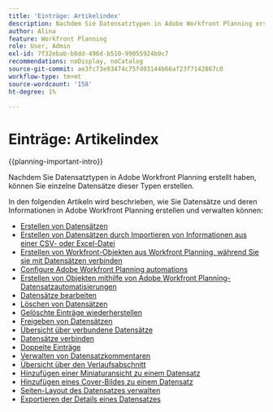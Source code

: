 ```yaml
---
title: 'Einträge: Artikelindex'
description: Nachdem Sie Datensatztypen in Adobe Workfront Planning erstellt haben, können Sie einzelne Datensätze dieser Typen erstellen. In den folgenden Artikeln wird beschrieben, wie Sie Datensätze und deren Informationen in Adobe Workfront Planning erstellen und verwalten können.
author: Alina
feature: Workfront Planning
role: User, Admin
exl-id: 7f32ebab-b8dd-496d-b510-99055924b0c7
recommendations: noDisplay, noCatalog
source-git-commit: ae3fc73e93474c75fd03144b66af23f7142867c0
workflow-type: tm+mt
source-wordcount: '158'
ht-degree: 1%

---
```



# Einträge: Artikelindex

<!--<span class="preview">The highlighted information on this page refers to functionality not yet generally available. It is available only in the Preview environment for all customers. After the monthly releases to Production, the same features are also available in the Production environment for customers who enabled fast releases. </span>   

<span class="preview">For information about fast releases, see [Enable or disable fast releases for your organization](/help/quicksilver/administration-and-setup/set-up-workfront/configure-system-defaults/enable-fast-release-process.md). </span>-->

{{planning-important-intro}}

Nachdem Sie Datensatztypen in Adobe Workfront Planning erstellt haben, können Sie einzelne Datensätze dieser Typen erstellen.

In den folgenden Artikeln wird beschrieben, wie Sie Datensätze und deren Informationen in Adobe Workfront Planning erstellen und verwalten können:

* [Erstellen von Datensätzen](/help/quicksilver/planning/records/create-records.md)
* [Erstellen von Datensätzen durch Importieren von Informationen aus einer CSV- oder Excel-Datei](/help/quicksilver/planning/records/import-file-to-create-records.md)
* [Erstellen von Workfront-Objekten aus Workfront Planning, während Sie sie mit Datensätzen verbinden](/help/quicksilver/planning/records/create-workfront-objects-from-workfront-planning.md)
* [Configure Adobe Workfront Planning automations](/help/quicksilver/planning/records/configure-automations-to-create-records.md)
* [Erstellen von Objekten mithilfe von Adobe Workfront Planning-Datensatzautomatisierungen](/help/quicksilver/planning/records/create-wf-objects-using-planning-automations.md)
* [Datensätze bearbeiten](/help/quicksilver/planning/records/edit-records.md)
* [Löschen von Datensätzen](/help/quicksilver/planning/records/delete-records.md)
* [Gelöschte Einträge wiederherstellen](/help/quicksilver/planning/records/restore-deleted-records.md)
* [Freigeben von Datensätzen](/help/quicksilver/planning/records/share-records.md)
* [Übersicht über verbundene Datensätze](/help/quicksilver/planning/records/connected-records-overview.md)
* [Datensätze verbinden](/help/quicksilver/planning/records/connect-records.md)
* [Doppelte Einträge](/help/quicksilver/planning/records/copy-or-duplicate-records.md)
* [Verwalten von Datensatzkommentaren](/help/quicksilver/planning/records/manage-record-comments.md)
* [Übersicht über den Verlaufsabschnitt](/help/quicksilver/planning/records/history-section-overview.md)
* [Hinzufügen einer Miniaturansicht zu einem Datensatz](/help/quicksilver/planning/records/add-thumbnails-to-records.md)
* [Hinzufügen eines Cover-Bildes zu einem Datensatz](/help/quicksilver/planning/records/add-a-cover-image-to-a-record.md)
* [Seiten-Layout des Datensatzes verwalten](/help/quicksilver/planning/records/manage-the-record-page.md)
* [Exportieren der Details eines Datensatzes](/help/quicksilver/planning/records/export-the-record-page.md)
